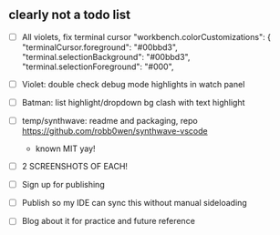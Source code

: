 ## clearly not a todo list

- [ ] All violets, fix terminal cursor
        "workbench.colorCustomizations": {
            "terminalCursor.foreground": "#00bbd3",
            "terminal.selectionBackground": "#00bbd3",
            "terminal.selectionForeground": "#000",

- [ ] Violet: double check debug mode highlights in watch panel
- [ ] Batman: list highlight/dropdown bg clash with text highlight
- [ ] temp/synthwave: readme and packaging, repo https://github.com/robb0wen/synthwave-vscode
    - known MIT yay!
- [ ] 2 SCREENSHOTS OF EACH!
- [ ] Sign up for publishing
- [ ] Publish so my IDE can sync this without manual sideloading
- [ ] Blog about it for practice and future reference

